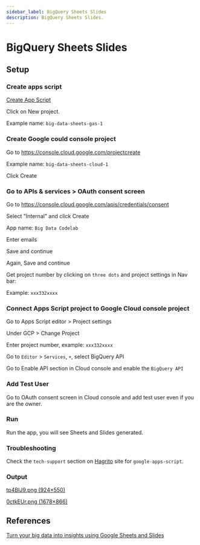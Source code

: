```yaml
---
sidebar_label: BigQuery Sheets Slides
description: BigQuery Sheets Slides.
---
```


# BigQuery Sheets Slides

## Setup

### Create apps script

[Create App Script](https://script.google.com/)

Click on New project.

Example name: `big-data-sheets-gas-1`

### Create Google could console project

Go to https://console.cloud.google.com/projectcreate

Example name: `big-data-sheets-cloud-1`

Click Create

### Go to APIs & services > OAuth consent screen

Go to https://console.cloud.google.com/apis/credentials/consent

Select "Internal" and click Create

App name: `Big Data Codelab`

Enter emails

Save and continue

Again, Save and continue

Get project number by clicking on `three dots` and project settings in Nav bar:

Example: `xxx332xxxx`

### Connect Apps Script project to Google Cloud console project

Go to Apps Script editor > Project settings

Under GCP > Change Project

Enter project number, example: `xxx332xxxx`

Go to `Editor` > `Services`, `+`, select BigQuery API

Go to Enable API section in Cloud console and enable the `BigQuery API`

### Add Test User

Go to OAuth consent screen in Cloud console and add test user even if you are the owner.

### Run 

Run the app, you will see Sheets and Slides generated.

### Troubleshooting

Check the `tech-support` section on [Hagrito](https://hagrito.com) site for `google-apps-script`.

### Output

[tp4BIJ9.png (924×550)](https://i.imgur.com/tp4BIJ9.png)

[0ctkEUr.png (1678×866)](https://i.imgur.com/0ctkEUr.png)

## References

[Turn your big data into insights using Google Sheets and Slides](https://codelabs.developers.google.com/codelabs/bigquery-sheets-slides/#0)